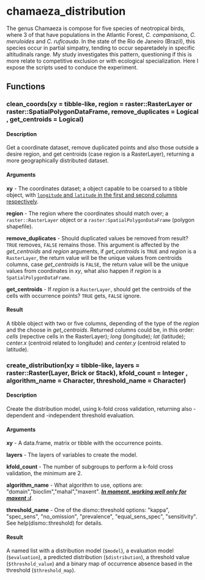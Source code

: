 # **chamaeza_distribution**

The genus Chamaeza is compose for five species of neotropical birds, where 3 of that have populations in the Atlantic Forest, *C. campanisona*, *C. meruloides* and *C. ruficauda*. In the state of the Rio de Janeiro (Brazil), this species occur in partial simpatry, tending to occur separetadely in specific altitudinals range. My study investigates this pattern, questioning if this is more relate to competitive exclusion or with ecological specialization. Here I expose the scripts used to conduce the experiment.

## **Functions**

### clean_coords(**xy** = tibble-like, **region** = raster::RasterLayer or raster::SpatialPolygonDataFrame, **remove_duplicates** = Logical , **get_centroids** = Logical)

#### **Description**
Get a coordinate dataset, remove duplicated points and also those outside a desire region, and get centroids (case region is a RasterLayer), returning a more geographically distributed dataset.

#### **Arguments**

**xy** - The coordinates dataset; a object capable to be coarsed to a tibble object, with <u>`longitude` and `latitude` in the first and second columns respectively</u>.

**region** - The region where the coordinates should match over; a `raster::RasterLayer` object or a `raster:SpatialPolygonDataFrame` (polygon shapefile).

**remove_duplicates** - Should duplicated values be removed from result? `TRUE` removes, `FALSE` remains those. This argument is affected by the *get_centroids* and *region* arguments, if *get_centroids* is `TRUE` and *region* is a `RasterLayer`, the return value will be the unique values from centroids columns, case *get_centroids* is `FALSE`, the return value will be the unique values from coordinates in *xy*, what also happen if *region* is a `SpatialPolygonDataFrame`.

**get_centroids** - If *region* is a `RasterLayer`, should get the centroids of the cells with occurrence points? `TRUE` gets, `FALSE` ignore.

#### **Result**
A tibble object with two or five columns, depending of the type of the *region* and the choose in *get_centroids*. Returned columns could be, in this order: *cells* (repective cells in the RasterLayer); *long* (longitude); *lat* (latitude); *center.x* (centroid related to longitude) and *center.y* (centroid related to latitude).

### create_distribution(**xy** = tibble-like, **layers** = raster::Raster(Layer, Brick or Stack), **kfold_count** = Integer , **algorithm_name** = Character, **threshold_name** =  Character)

#### **Description**
Create the distribution model, using k-fold cross validation, returning also -dependent and -independent threshold evaluation.

#### **Arguments**

**xy** - A data.frame, matrix or tibble with the occurrence points.

**layers** - The layers of variables to create the model.

**kfold_count** - The number of subgroups to perform a k-fold cross validation, the minimum are 2.

**algorithm_name** - What algorithm to use, options are: "domain","bioclim","mahal","maxent". <u>***In moment, working well only for maxent :(***</u>.

**threshold_name** - One of the dismo::threshold options: "kappa", "spec_sens", "no_omission", "prevalence", "equal_sens_spec", "sensitivity". See help(dismo::threshold) for details.

#### **Result**
A named list with a distribution model (`$model`), a evaluation model (`$evaluation`), a predicted distribution (`$distribution`), a threshold value (`$threshold_value`) and a binary map of occurrence absence based in the threshold (`$threshold_map`).
